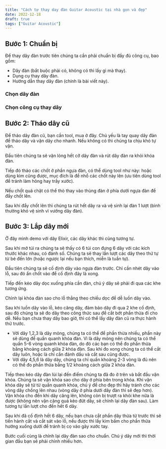 ```yaml
---
title: "Cách tự thay day đàn Guitar Acoustic tại nhà gọn và đẹp"
date: 2022-12-18
draft: true
tags: ["Guitar Acoustic"]
---
```


## Bước 1: Chuẩn bị

Để thay dây đàn trước tiên chúng ta cần phải chuẩn bị đầy đủ công cụ, bao gồm:
- Dây đàn (bắt buộc phải có, không có thì lấy gì mà thay).
- Dụng cụ thay dây đàn.
- Hướng dẫn thay dây đàn (chính là bài viết này).

### Chọn dây đàn

### Chọn công cụ thay dây

## Bước 2: Tháo dây cũ

Để tháo dây đàn cũ, bạn cần tool, mua ở đây. Chủ yếu là tay quay dây đàn để tháo dây và vặn dây cho nhanh.
Nếu không có thì chúng ta chịu khó tự vặn.

Đầu tiên chúng ta sẽ vặn lỏng hết cỡ dây đàn và rút dây đàn ra khỏi khóa đàn.

Tiếp đó tháo các chốt ở phần ngựa đàn, có thể dùng tool như này:
hoặc dùng kìm cũng được, mục đích là để nhổ các chốt này lên (ưu tiên dùng tool để tránh làm hỏng hay trầy xước).

Nếu chốt quá chặt có thể thò thay vào thùng đàn ở phía dưới ngựa đàn để đẩy chốt lên.

Sau khi đẩy chốt lên thì chúng ta rút hết dây ra và vệ sinh lại đàn 1 lượt (bình thường khó vệ sinh vì vướng dây đàn).


## Bước 3: Lắp dây mới

Ở đây mình demo với dây Elixir, các dây khác thì cũng tương tự.

Sau khi mở túi ra chúng ta sẽ thấy có 6 túi con đựng 6 dây với các kích thước khác nhau, có đánh số. Chúng ta sẽ thay lần lượt các dây theo thứ tự từ bé đến lớn (hoặc ngược lại nếu bạn thích, miễn là tuần tự).

Đầu tiên chúng ta sẽ cố định dây vào ngựa đàn trước. Chỉ cần nhét dây vào lỗ, sau đó ấn chốt vào để cố định đây là xong.

Tiếp đến kéo dây dọc xuống phía cần đàn, chú ý dây sẽ phải đi qua các khe tương ứng.

Chỉnh lại khóa đàn sao cho lỗ thẳng theo chiều dọc để dễ luồn dây vào.

Sau khi luồn dây vào lỗ, kéo căng dây, đảm bảo dây đi qua 2 khe cố định, sau đó chúng ta sẽ đo dây theo công thức sau để cắt bớt phần thừa đi cho dễ. Nếu bạn chưa thay dây bao giờ, thì có thể lấy dây đàn cũ ra thực hành thử trước.

- Với dây 1,2,3 là dây mỏng, chúng ta có thể để phần thừa nhiều, phần này sẽ dùng để quấn quanh khóa đàn. Vì là dây mỏng nên chúng ta có thể quấn 5-6 vòng quanh khóa đàn, do đó các bạn có thể đo phần thừa bằng khoảng cách giữa 2 khóa đàn. Sau khi đo xong chúng ta có thể cắt dây luôn, hoặc là chỉ cần đánh dấu và cắt sau cũng được.
- Với dây 4,5,6 là dây dày, chúng ta chỉ quấn khoảng 2-3 vòng là đủ nên có thể đo phần thừa bằng 1/2 khoảng cách giữa 2 khóa đàn.

Tiếp theo kéo dây đàn lùi lại đến điểm chúng ta đã đo ở trên và bắt đầu vặn khóa. Chúng ta sẽ vặn khóa sao cho dây ở phía bên trong khóa. Khi vặn khóa dây sẽ từ từ quấn quanh khóa, chú ý để cho đẹp thì hãy tránh cho các vòng dây chồng lên nhau (vòng dây ở phía dưới dây đàn thì sẽ đẹp hơn).
Vặn khóa cho đến khi dây căng lên, không còn bị trượt ra khỏi khe nữa là được (không nên vặn căng quá kẻo đứt dây, sẽ chỉnh lại dây đàn sau).
Làm tương tự lần lượt cho đến hết 6 dây.

Sau khi đã cố định hết 6 dây, nếu bạn chưa cắt phần dây thừa từ trước thì sẽ tiến hành cắt và cắt sát vào lỗ, nếu được thì lấy kìm bấm cho phần thừa hướng xuống dưới để tránh bị cọ vào gây xước tay.

Bước cuối cùng là chỉnh lại dây đàn sao cho chuẩn. Chú ý dây mới thì thời gian đầu bạn sẽ phải chỉnh nhiều hơn.


